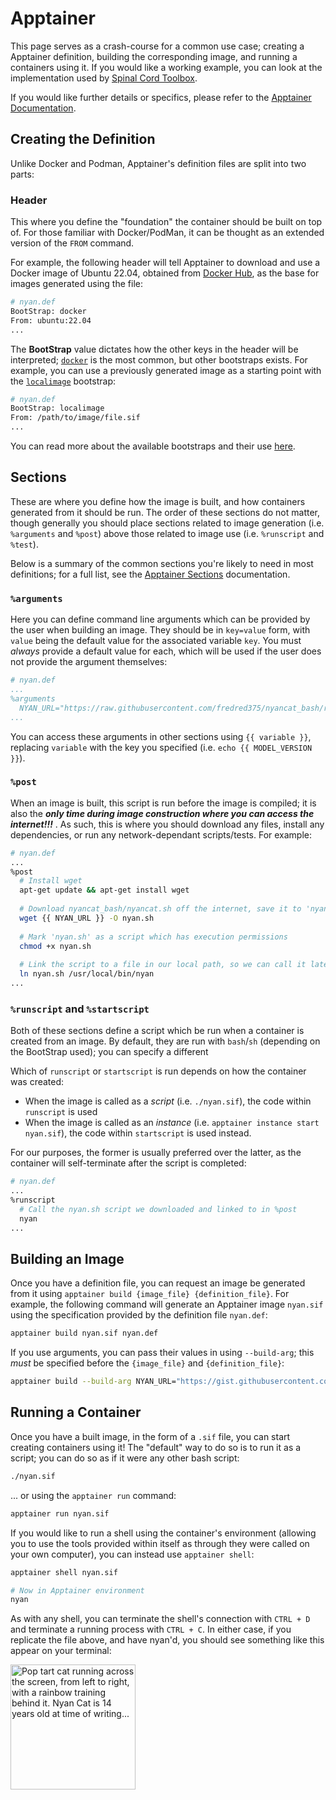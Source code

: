 # Apptainer

This page serves as a crash-course for a common use case; creating a Apptainer definition, building the corresponding image, and running a containers using it. If you would like a working example, you can look at the implementation used by [Spinal Cord Toolbox](https://github.com/spinalcordtoolbox/spinalcordtoolbox/tree/master/contrib/apptainer).

If you would like further details or specifics, please refer to the [Apptainer Documentation](https://apptainer.org/docs/user/latest/).

## Creating the Definition

Unlike Docker and Podman, Apptainer's definition files are split into two parts:

### Header

This where you define the "foundation" the container should be built on top of. For those familiar with Docker/PodMan, it can be thought as an extended version of the `FROM` command.

For example, the following header will tell Apptainer to download and use a Docker image of Ubuntu 22.04, obtained from [Docker Hub](https://hub.docker.com/), as the base for images generated using the file:

```bash
# nyan.def
BootStrap: docker
From: ubuntu:22.04
...
```

The **BootStrap** value dictates how the other keys in the header will be interpreted; [`docker`](https://apptainer.org/docs/user/main/appendix.html#build-docker-module) is the most common, but other bootstraps exists. For example, you can use a previously generated image as a starting point with the [`localimage`](https://apptainer.org/docs/user/main/appendix.html#build-localimage) bootstrap:

```bash
# nyan.def
BootStrap: localimage
From: /path/to/image/file.sif
...
```

You can read more about the available bootstraps and their use [here](https://apptainer.org/docs/user/main/definition_files.html#preferred-bootstrap-agents).

## Sections

These are where you define how the image is built, and how containers generated from it should be run. The order of these sections do not matter, though generally you should place sections related to image generation (i.e. `%arguments` and `%post`) above those related to image use (i.e. `%runscript` and `%test`). 

Below is a summary of the common sections you're likely to need in most definitions; for a full list, see the [Apptainer Sections](https://apptainer.org/docs/user/main/definition_files.html#sections) documentation. 

### `%arguments`

Here you can define command line arguments which can be provided by the user when building an image. They should be in `key=value` form, with `value` being the default value for the associated variable `key`. You must _always_ provide a default value for each, which will be used if the user does not provide the argument themselves:

```yaml
# nyan.def
...
%arguments
  NYAN_URL="https://raw.githubusercontent.com/fredred375/nyancat_bash/refs/heads/main/nyancat.sh"
...
```

You can access these arguments in other sections using `{{ variable }}`, replacing `variable` with the key you specified (i.e. `echo {{ MODEL_VERSION }}`).

### `%post`

When an image is built, this script is run before the image is compiled; it is also the **_only time during image construction where you can access the internet!!!_** . As such, this is where you should download any files, install any dependencies, or run any network-dependant scripts/tests. For example:

```bash
# nyan.def
...
%post
  # Install wget
  apt-get update && apt-get install wget
  
  # Download nyancat_bash/nyancat.sh off the internet, save it to 'nyan.sh'
  wget {{ NYAN_URL }} -O nyan.sh
  
  # Mark 'nyan.sh' as a script which has execution permissions
  chmod +x nyan.sh
  
  # Link the script to a file in our local path, so we can call it later
  ln nyan.sh /usr/local/bin/nyan
...
```

### `%runscript` and `%startscript` 

Both of these sections define a script which be run when a container is created from an image. By default, they are run with `bash`/`sh` (depending on the BootStrap used); you can specify a different   

Which of `runscript` or `startscript` is run depends on how the container was created:

* When the image is called as a _script_ (i.e. `./nyan.sif`), the code within `runscript` is used
* When the image is called as an _instance_ (i.e. `apptainer instance start nyan.sif`), the code within `startscript` is used instead.

For our purposes, the former is usually preferred over the latter, as the container will self-terminate after the script is completed:

```bash
# nyan.def
...
%runscript
  # Call the nyan.sh script we downloaded and linked to in %post
  nyan
...
```

## Building an Image

Once you have a definition file, you can request an image be generated from it using `apptainer build {image_file} {definition_file}`. For example, the following command will generate an Apptainer image `nyan.sif` using the specification provided by the definition file `nyan.def`:

```bash
apptainer build nyan.sif nyan.def
```

If you use arguments, you can pass their values in using `--build-arg`; this _must_ be specified before the `{image_file}` and `{definition_file}`:

```bash
apptainer build --build-arg NYAN_URL="https://gist.githubusercontent.com/wting/5278321/raw/327abe259573a59f2e6690972878f976352cbc52/nyan.sh" nyan.sif nyan.def
```

## Running a Container

Once you have a built image, in the form of a `.sif` file, you can start creating containers using it! The "default" way to do so is to run it as a script; you can do so as if it were any other bash script:

```bash
./nyan.sif
```

... or using the `apptainer run` command:

```bash
apptainer run nyan.sif
```

If you would like to run a shell using the container's environment (allowing you to use the tools provided within itself as through they were called on your own computer), you can instead use `apptainer shell`:

```bash
apptainer shell nyan.sif
```

```bash
# Now in Apptainer environment
nyan
```

As with any shell, you can terminate the shell's connection with `CTRL + D` and terminate a running process with `CTRL + C`.  In either case, if you replicate the file above, and have nyan'd, you should see something like this appear on your terminal:

<img src="https://gizmodo.uol.com.br/wp-content/blogs.dir/8/files/2021/02/nyan-cat-1.gif" alt="Pop tart cat running across the screen, from left to right, with a rainbow training behind it. Nyan Cat is 14 years old at time of writing..." width="200"/>
